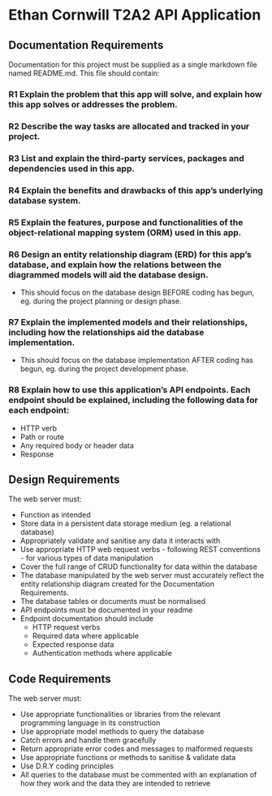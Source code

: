 # Ethan Cornwill T2A2 API Application

## Documentation Requirements

Documentation for this project must be supplied as a single markdown file named README.md. This file should contain:

### R1 Explain the problem that this app will solve, and explain how this app solves or addresses the problem.

### R2 Describe the way tasks are allocated and tracked in your project.

### R3 List and explain the third-party services, packages and dependencies used in this app.

### R4 Explain the benefits and drawbacks of this app’s underlying database system.

### R5 Explain the features, purpose and functionalities of the object-relational mapping system (ORM) used in this app.

### R6 Design an entity relationship diagram (ERD) for this app’s database, and explain how the relations between the diagrammed models will aid the database design. 
- This should focus on the database design BEFORE coding has begun, eg. during the project planning or design phase.

### R7 Explain the implemented models and their relationships, including how the relationships aid the database implementation.
- This should focus on the database implementation AFTER coding has begun, eg. during the project development phase.

### R8 Explain how to use this application’s API endpoints. Each endpoint should be explained, including the following data for each endpoint:

- HTTP verb
- Path or route
- Any required body or header data
- Response

## Design Requirements

The web server must:

- Function as intended
- Store data in a persistent data storage medium (eg. a relational database)
- Appropriately validate and sanitise any data it interacts with
- Use appropriate HTTP web request verbs - following REST conventions - for various types of data manipulation 
- Cover the full range of CRUD functionality for data within the database
- The database manipulated by the web server must accurately reflect the entity relationship diagram created for the Documentation Requirements.
- The database tables or documents must be normalised
- API endpoints must be documented in your readme
- Endpoint documentation should include
  - HTTP request verbs
  - Required data where applicable 
  - Expected response data 
  - Authentication methods where applicable
 

## Code Requirements

The web server must:

* Use appropriate functionalities or libraries from the relevant programming language in its construction
* Use appropriate model methods to query the database
* Catch errors and handle them gracefully 
* Return appropriate error codes and messages to malformed requests
* Use appropriate functions or methods to sanitise & validate data
* Use D.R.Y coding principles
* All queries to the database must be commented with an explanation of how they work and the data they are intended to retrieve

